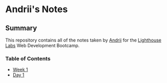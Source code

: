 # Andrii's Notes
## Summary 

This repository contains all of the notes taken by [Andrii](https://github.com/BilliMorgan) for the [Lighthouse Labs](https://www.lighthouselabs.ca) Web Development Bootcamp.
### Table of Contents
  * [Week 1](/Week_1)
  * [Day 1](/Week_1/Day_1)